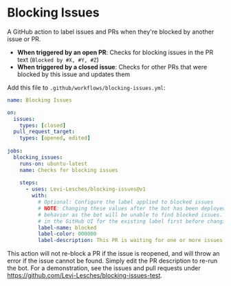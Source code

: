# Blocking Issues
A GitHub action to label issues and PRs when they're blocked by another issue or PR.

- **When triggered by an open PR**: Checks for blocking issues in the PR text (`Blocked by #X, #Y, #Z`)
- **When triggered by a closed issue**: Checks for other PRs that were blocked by this issue and updates them

Add this file to `.github/workflows/blocking-issues.yml`:
```YAML
name: Blocking Issues

on: 
  issues:
    types: [closed]
  pull_request_target: 
    types: [opened, edited]
    
jobs: 
  blocking_issues: 
    runs-on: ubuntu-latest
    name: Checks for blocking issues
    
    steps: 
      - uses: Levi-Lesches/blocking-issues@v1
        with: 
          # Optional: Configure the label applied to blocked issues
          # NOTE: Changing these values after the bot has been deployed may result in undefined 
          # behavior as the bot will be unable to find blocked issues. Be sure to change the settings
          # in the GitHub UI for the existing label first before changing here. 
          label-name: blocked
          label-color: 000000
          label-description: This PR is waiting for one or more issues to be closed.
```

This action will not re-block a PR if the issue is reopened, and will throw an error if the issue cannot be found. Simply edit the PR description to re-run the bot. For a demonstration, see the issues and pull requests under https://github.com/Levi-Lesches/blocking-issues-test.
